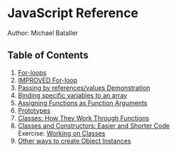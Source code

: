 # JavaScript Reference
Author: Michael Bataller

## Table of Contents
1. [For-loops](./for.js)
2. [IMPROVED For-loop](./improved-for.js)
3. [Passing by references/values Demonstration](./value-references-function.js)
4. [Binding specific variables to an array](./adv-arrays.js)
5. [Assigning Functions as Function Arguments](./array-map.js)
6. [Prototypes](./prototypes.js)
7. [Classes: How They Work Through Functions](./classes_I.js)
8. [Classes and Constructors: Easier and Shorter Code](./classes_II.js) <br>
Exercise: [Working on Classes](./example/classes.js)
9. [Other ways to create Object Instances](./classes_III.js)